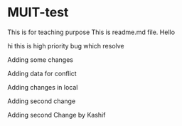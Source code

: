 # MUIT-test
This is for teaching purpose
This is readme.md file.
Hello 


hi this is high priority bug which resolve

Adding some changes

Adding data for conflict


Adding changes in local

Adding second change


Adding second Change by Kashif